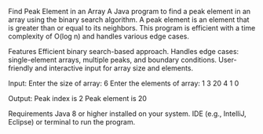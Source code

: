 Find Peak Element in an Array
A Java program to find a peak element in an array using the binary search algorithm. A peak element is an element that is greater than or equal to its neighbors. This program is efficient with a time complexity of O(log n) and handles various edge cases.

Features
Efficient binary search-based approach.
Handles edge cases: single-element arrays, multiple peaks, and boundary conditions.
User-friendly and interactive input for array size and elements.

Input:
Enter the size of array: 6
Enter the elements of array:
1 3 20 4 1 0

Output:
Peak index is 2
Peak element is 20

Requirements
Java 8 or higher installed on your system.
IDE (e.g., IntelliJ, Eclipse) or terminal to run the program.

